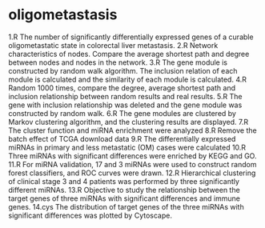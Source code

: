 # oligometastasis
1.R
The number of significantly differentially expressed genes of a curable oligometastatic state in colorectal liver metastasis.
2.R
Network characteristics of nodes. Compare the average shortest path and degree between nodes and nodes in the network.
3.R
The gene module is constructed by random walk algorithm. The inclusion relation of each module is calculated and the similarity of each module is calculated.
4.R
Random 1000 times, compare the degree, average shortest path and inclusion relationship between random results and real results.
5.R
The gene with inclusion relationship was deleted and the gene module was constructed by random walk.
6.R
The gene modules are clustered by Markov clustering algorithm, and the clustering results are displayed.
7.R
The cluster function and miRNA enrichment were analyzed
8.R
Remove the batch effect of TCGA download data
9.R
The differentially expressed miRNAs in primary and less metastatic (OM) cases were calculated
10.R
Three miRNAs with significant differences were enriched by KEGG and GO.
11.R
For miRNA validation, 17 and 3 miRNAs were used to construct random forest classifiers, and ROC curves were drawn.
12.R
Hierarchical clustering of clinical stage 3 and 4 patients was performed by three significantly different miRNAs.
13.R
Objective to study the relationship between the target genes of three miRNAs with significant differences and immune genes.
14.cys
The distribution of target genes of the three miRNAs with significant differences was plotted by Cytoscape.


